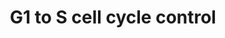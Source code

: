 ---
annotations:
- id: PW:0000095
  parent: regulatory pathway
  type: Pathway Ontology
  value: G1/S DNA damage checkpoint pathway
authors:
- A.C.Zambon
- MaintBot
- Khanspers
- Christine Chichester
- Marvin M2
citedin:
- link: PMC12309373
  title: 'Cluefish: mining the dark matter of transcriptional data series with over-representation
    analysis enhanced by aggregated biological prior knowledge (2025)'
description: 'In the G1 phase there are two types of DNA damage responses, the p53-dependent
  and the p53-independent pathways. The p53-dependent responses inhibit CDKs through
  the up-regulation of genes encoding CKIs mediated by the p53 protein, whereas the
  p53-independent mechanisms inhibit CDKs through the inhibitory T14Y15 phosphorylation
  of Cdk2. Failure of DNA damage checkpoints in G1 leads to mutagenic replication
  of damaged templates and other replication defects.  Source: Reactome http://www.reactome.org/cgi-bin/eventbrowser?DB=gk_current&FOCUS_SPECIES=Homo%20sapiens&ID=69615&'
last-edited: 2018-03-15
organisms:
- Danio rerio
redirect_from:
- /index.php/Pathway:WP445
- /instance/WP445
- /instance/WP445_r96476
revision: r96476
schema-jsonld:
- '@context': https://schema.org/
  '@id': https://wikipathways.github.io/pathways/WP445.html
  '@type': Dataset
  creator:
    '@type': Organization
    name: WikiPathways
  description: 'In the G1 phase there are two types of DNA damage responses, the p53-dependent
    and the p53-independent pathways. The p53-dependent responses inhibit CDKs through
    the up-regulation of genes encoding CKIs mediated by the p53 protein, whereas
    the p53-independent mechanisms inhibit CDKs through the inhibitory T14Y15 phosphorylation
    of Cdk2. Failure of DNA damage checkpoints in G1 leads to mutagenic replication
    of damaged templates and other replication defects.  Source: Reactome http://www.reactome.org/cgi-bin/eventbrowser?DB=gk_current&FOCUS_SPECIES=Homo%20sapiens&ID=69615&'
  keywords:
  - ATM
  - CDKN1A
  - CDKN1B
  - CREB1
  - E2F1
  - E2F2
  - E2F4
  - E2F5
  - MCM6
  - MCM7
  - POLE
  - POLE2
  - RB1
  - RBL1
  - TFDP1
  - ccna1
  - ccnb1
  - ccnd1
  - ccnd2a
  - ccnd2b
  - ccnd3
  - ccne
  - ccng2
  - cdk4
  - cdk6
  - cdkn1ca
  - cdkn2a/b
  - cdkn2c
  - cdkn2d
  - creb3l1
  - e2f3
  - gadd45a
  - mcm2
  - mcm3
  - mcm4
  - mcm5
  - mdm2
  - myt1a
  - orc1l
  - orc3l
  - orc6l
  - pcna
  - prim1
  - rpa1
  - rpa2
  - tfdp2
  - tp53
  - wee1
  - zgc:101599
  - zgc:110727
  - zgc:114132
  - zgc:55680
  - zgc:56264
  - zgc:56310
  - zgc:56598
  - zgc:66452
  - zgc:77827
  - zgc:77841
  - zgc:85772
  - zgc:85821
  - zgc:86724
  license: CC0
  name: G1 to S cell cycle control
seo: CreativeWork
title: G1 to S cell cycle control
wpid: WP445
---